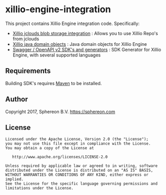 # xillio-engine-integration
This project contains Xillio Engine integration code. Specifically:

* [Xillio jclouds blob storage integration](jclouds-xillio-engine) : Allows you to use Xillio Repo's from jclouds
* [Xillio java domain objects](xillio-engine-sdk/java8-xillio-engine-domain) : Java domain objects for Xillio Engine
* [Swagger / OpenAPI v2 SDK's and generators](xillio-engine-sdk) : SDK Generator for Xillio Engine, with several supported languages

## Requirements

Building SDK's requires [Maven](https://maven.apache.org/) to be installed.


## Author
Copyright 2017, Sphereon B.V. <https://sphereon.com>

License
-------

    Licensed under the Apache License, Version 2.0 (the "License");
    you may not use this file except in compliance with the License.
    You may obtain a copy of the License at

       http://www.apache.org/licenses/LICENSE-2.0

    Unless required by applicable law or agreed to in writing, software
    distributed under the License is distributed on an "AS IS" BASIS,
    WITHOUT WARRANTIES OR CONDITIONS OF ANY KIND, either express or implied.
    See the License for the specific language governing permissions and
    limitations under the License.

